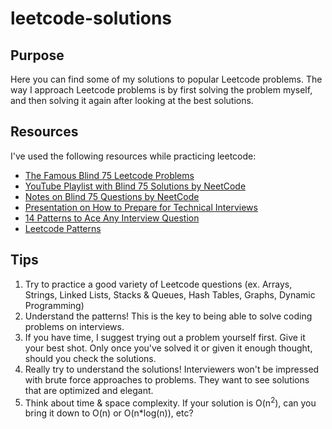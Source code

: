 # leetcode-solutions

## Purpose
Here you can find some of my solutions to popular Leetcode problems. The way I approach Leetcode problems is by first solving the problem myself, and then solving it again after looking at the best solutions.

## Resources
I've used the following resources while practicing leetcode:
 - [The Famous Blind 75 Leetcode Problems](https://www.teamblind.com/post/New-Year-Gift---Curated-List-of-Top-75-LeetCode-Questions-to-Save-Your-Time-OaM1orEU)
 - [YouTube Playlist with Blind 75 Solutions by NeetCode](https://www.youtube.com/playlist?list=PLot-Xpze53ldVwtstag2TL4HQhAnC8ATf)
 - [Notes on Blind 75 Questions by NeetCode](https://docs.google.com/spreadsheets/d/1A2PaQKcdwO_lwxz9bAnxXnIQayCouZP6d-ENrBz_NXc/edit#gid=0)
 - [Presentation on How to Prepare for Technical Interviews](https://docs.google.com/presentation/d/10Y2NBqbz-11Dnwfbaf0iwD9NzyfgePFgcc_FOPAnbqY/edit#slide=id.g35f391192_00)
 - [14 Patterns to Ace Any Interview Question](https://hackernoon.com/14-patterns-to-ace-any-coding-interview-question-c5bb3357f6ed)
 - [Leetcode Patterns](https://seanprashad.com/leetcode-patterns/)

## Tips
1. Try to practice a good variety of Leetcode questions (ex. Arrays, Strings, Linked Lists, Stacks & Queues, Hash Tables, Graphs, Dynamic Programming)
2. Understand the patterns! This is the key to being able to solve coding problems on interviews.
3. If you have time, I suggest trying out a problem yourself first. Give it your best shot. Only once you've solved it or given it enough thought, should you check the solutions.
4. Really try to understand the solutions! Interviewers won't be impressed with brute force approaches to problems. They want to see solutions that are optimized and elegant. 
5. Think about time & space complexity. If your solution is O(n<sup>2</sup>), can you bring it down to O(n) or O(n*log(n)), etc?
